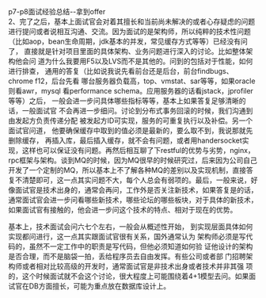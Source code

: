p7-p8面试经验总结--拿到offer  
2、完了之后，基本上面试官会对着其擅长和当前尚未解决的或者心存疑虑的问题
进行提问或者说相互沟通、交流。因为面试的是架构师，所以纯粹的技术性问题
（比如aop，bean生命周期，jdk基本的并发，常见缓存方式等等）已经没有问了，
直接就是针对项目里面的具体架构、业务问题进行深入的讨论。比如整体架构他会问
道为什么我要用F5以及LVS而不是其他的。问到的包括对于性能，如何进行排查，
通用的答复（比如说我说先看前台还是后台，前台findbugs、chrome f12，后台先看
哪台服务器负载高，top、vmstat、sar等等，如果oracle则看awr，mysql
看performance schema。应用服务器的话看jstack，jprofiler等等）之后，
一般会进一步问具体哪些指标等等，基本上如果答复足够清晰的话，一般面试官
不会再进一步细问。讨论到分布式事务回滚的时候，我们沟通到由发起方负责传递分配
被发起方ID可实现，服务的可重复执行以及补偿。另一个面试官问道，
他要确保缓存中取到的值必须是最新的，要么取不到，我说那就先删除缓存，
再插入库，最后插入缓存，就不会有问题，或者用handersocket实现，这样也可以保证没有问题。再然后相互聊了下restful的优势与劣势，nginx，rpc框架与架构。谈到MQ的时候，因为MQ很早的时候研究过，后来因为公司自己开发了一个定制的MQ，所以基本上不了解各种MQ的差别以及实现机制，直接答复不清楚即可，这一点其实问题不大，每个人总会有弱项的。最后，一般来说，好像面试官是技术出身的，通常会再问，工作外是否关注新技术，如果答复是的话，通常面试官会进一步问看哪些新技术，哪些论坛的哪些板块，对于具体的新技术，如果面试官有接触的，他会进一步问这个技术的特点、相对于现在的优势。

基本上，技术面试会问六七个左右，一般会从概述性开始，
到实现层面具体如何实现都问进行，这一点其实跟面试官很有关系，国外通常认为
架构师必须是写代码的，虽然不一定工作中的职责是写代码，但他必须知道如何验
证他设计的架构是否合理，而不是脑袋一拍，丢给程序员去自由发挥。有些公司或者部
门招聘架构师或者相对比较高级的开发时，通常面试官是非技术出身或者技术并非其强
项的，这个时候面试就不会这个讨论，很大程度上可能围绕着4+1模型去问。如果面
试官在DB方面擅长，可能为重点放在数据库设计上。